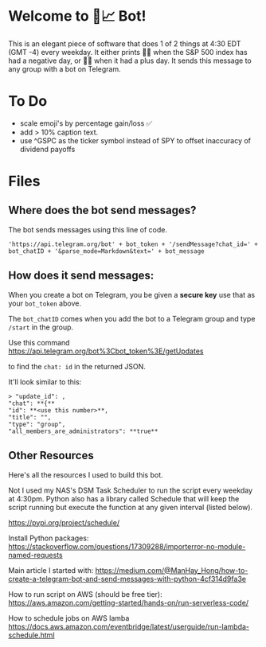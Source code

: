 # Welcome to 🌈📈 Bot!

This is an elegant piece of software that does 1 of 2 things at 4:30 EDT (GMT -4) every weekday. It either prints 🌈🐻 when the S&P 500 index has had a negative day, or 🌈🐂 when it had a plus day. It sends this message to any group with a bot on Telegram.

# To Do

- scale emoji's by percentage gain/loss ✅
- add > 10% caption text.
- use ^GSPC as the ticker symbol instead of SPY to offset inaccuracy of dividend payoffs

# Files

## Where does the bot send messages?

The bot sends messages using this line of code.

	'https://api.telegram.org/bot' + bot_token + '/sendMessage?chat_id=' + bot_chatID + '&parse_mode=Markdown&text=' + bot_message


## How does it send messages:

When you create a bot on Telegram, you be given a **secure key** use that as your ``bot_token`` above.

The ``bot_chatID`` comes when you add the bot to a Telegram group and type ``/start`` in the group.

Use this command
	https://api.telegram.org/bot%3Cbot_token%3E/getUpdates

to find the ``chat: id`` in the returned JSON.
	
It'll look similar to this:

	> "update_id": ,
	"chat": **{**
	"id": **<use this number>**,
	"title": "",
	"type": "group",
	"all_members_are_administrators": **true**

## Other Resources

Here's all the resources I used to build this bot.

Not I used my NAS's DSM Task Scheduler to run the script every weekday at 4:30pm. Python also has a library called Schedule that will keep the script running but execute the function at any given interval (listed below).

https://pypi.org/project/schedule/

Install Python packages:
https://stackoverflow.com/questions/17309288/importerror-no-module-named-requests

Main article I started with:
https://medium.com/@ManHay_Hong/how-to-create-a-telegram-bot-and-send-messages-with-python-4cf314d9fa3e

How to run script on AWS (should be free tier):
https://aws.amazon.com/getting-started/hands-on/run-serverless-code/

How to schedule jobs on AWS lamba
https://docs.aws.amazon.com/eventbridge/latest/userguide/run-lambda-schedule.html
